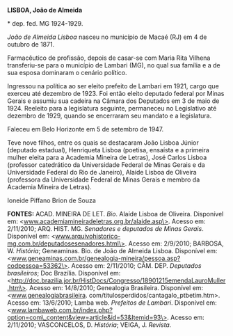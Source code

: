 **LISBOA, João de Almeida**

\* dep. fed. MG 1924-1929.

*João de Almeida Lisboa* nasceu no município de Macaé (RJ) em 4 de
outubro de 1871.

Farmacêutico de profissão, depois de casar-se com Maria Rita Vilhena
transferiu-se para o município de Lambari (MG), no qual sua família e a
de sua esposa dominaram o cenário político.

Ingressou na política ao ser eleito prefeito de Lambari em 1921, cargo
que exerceu até dezembro de 1923. Foi então eleito deputado federal por
Minas Gerais e assumiu sua cadeira na Câmara dos Deputados em 3 de maio
de 1924. Reeleito para a legislatura seguinte, permaneceu no Legislativo
até dezembro de 1929, quando se encerraram seu mandato e a legislatura.

Faleceu em Belo Horizonte em 5 de setembro de 1947.

Teve nove filhos, entre os quais se destacaram João Lisboa Júnior
(deputado estadual), Henriqueta Lisboa (poetisa, ensaísta e a primeira
mulher eleita para a Academia Mineira de Letras), José Carlos Lisboa
(professor catedrático da Universidade Federal de Minas Gerais e da
Universidade Federal do Rio de Janeiro), Alaíde Lisboa de Oliveira
(professora da Universidade Federal de Minas Gerais e membro da Academia
Mineira de Letras).

Ioneide Piffano Brion de Souza

**FONTES:** ACAD. MINEIRA DE LET. *Bio*. Alaíde Lisboa de Oliveira.
Disponível em: \<www.academiamineiradeletras.org.br/alaide.asp\>. Acesso
em: 2/11/2010; ARQ. HIST. MG. *Senadores e deputados de Minas Gerais*.
Disponível em:
\<www.arquivohistorico-mg.com.br/deputadosesenadores.html\>. Acesso em:
2/9/2010; BARBOSA, W. *História*; Geneaminas. Bio. de João de Almeida
Lisboa. Disponível em:
\<www.geneaminas.com.br/genealogia-mineira/pessoa.asp?codpessoa=53362\>.
Acesso em: 2/11/2010; CÂM. DEP. *Deputados brasileiros*; Doc Brazília.
Disponível em:
\<http://doc.brazilia.jor.br/HistDocs/Congresso/18901215emendaLauroMuller.htm\>.
Acesso em: 14/8/2010; Genealogia Brasileira. Disponível em:
\<www.genealogiabrasileira.
com/titulosperdidos/cantagalo\_ptbetim.htm\>. Acesso em: 13/6/2010;
Lamba web. *Prefeitos de Lambari*. Disponível em:
\<www.lambaweb.com.br/index.php?option=com\_content&view=article&id=53&Itemid=93\>.
Acesso em: 2/11/2010; VASCONCELOS, D. *História*; VEIGA, J. *Revista.*
